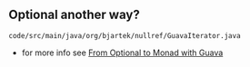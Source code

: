 ## Optional another way? 

<pre><code contenteditable class="java">code/src/main/java/org/bjartek/nullref/GuavaIterator.java</code></pre>

- for more info see [From Optional to Monad with Guava](https://kerflyn.wordpress.com/2011/12/05/from-optional-to-monad-with-guava/)
